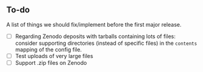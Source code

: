 To-do
-----

A list of things we should fix/implement before the first major release.

- [ ] Regarding Zenodo deposits with tarballs containing lots of files:
      consider supporting directories (instead of specific files) in the ``contents`` mapping of
      the config file.
- [ ] Test uploads of very large files
- [ ] Support .zip files on Zenodo